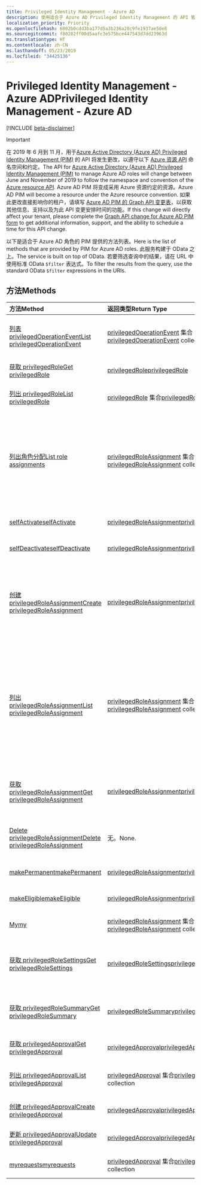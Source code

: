 ```yaml
---
title: Privileged Identity Management - Azure AD
description: 使用适合于 Azure AD Privileged Identity Management 的 API 管理 Azure Active Directory 角色。
localization_priority: Priority
ms.openlocfilehash: 6002b0cdd3ba177d5a3b236a28c9fe1937ae5de8
ms.sourcegitcommit: f80282ff00d5aafc3e575bce447543d7dd23963d
ms.translationtype: HT
ms.contentlocale: zh-CN
ms.lasthandoff: 05/23/2019
ms.locfileid: "34425136"
---
```

# <a name="privileged-identity-management---azure-ad"></a><span data-ttu-id="5e642-103">Privileged Identity Management - Azure AD</span><span class="sxs-lookup"><span data-stu-id="5e642-103">Privileged Identity Management - Azure AD</span></span>

[!INCLUDE [beta-disclaimer](../../includes/beta-disclaimer.md)]

> [!IMPORTANT]
> <span data-ttu-id="5e642-104">在 2019 年 6 月到 11 月，用于[Azure Active Directory (Azure AD) Privileged Identity Management (PIM)](https://docs.microsoft.com/azure/active-directory/privileged-identity-management/pim-configure) 的 API 将发生更改，以遵守以下 [Azure 资源 API](privilegedidentitymanagement-resources.md) 命名空间和约定。</span><span class="sxs-lookup"><span data-stu-id="5e642-104">The API for [Azure Active Directory (Azure AD) Privileged Identity Management (PIM)](https://docs.microsoft.com/azure/active-directory/privileged-identity-management/pim-configure) to manage Azure AD roles will change between June and November of 2019 to follow the namespace and convention of the [Azure resource API](privilegedidentitymanagement-resources.md).</span></span> <span data-ttu-id="5e642-105">Azure AD PIM 将变成采用 Azure 资源约定的资源。</span><span class="sxs-lookup"><span data-stu-id="5e642-105">Azure AD PIM will become a resource under the Azure resource convention.</span></span> <span data-ttu-id="5e642-106">如果此更改直接影响你的租户，请填写 [Azure AD PIM 的 Graph API 变更表](https://forms.office.com/Pages/ResponsePage.aspx?id=v4j5cvGGr0GRqy180BHbRzfBSoy7dT5DqNLWwotW3OFUNFFMRlRLSUtRNEdDWEZHN05LT09IWjkyTS4u)，以获取其他信息、支持以及为此 API 变更安排时间的功能。</span><span class="sxs-lookup"><span data-stu-id="5e642-106">If this change will directly affect your tenant, please complete the [Graph API change for Azure AD PIM form](https://forms.office.com/Pages/ResponsePage.aspx?id=v4j5cvGGr0GRqy180BHbRzfBSoy7dT5DqNLWwotW3OFUNFFMRlRLSUtRNEdDWEZHN05LT09IWjkyTS4u) to get additional information, support, and the ability to schedule a time for this API change.</span></span>

<span data-ttu-id="5e642-107">以下是适合于 Azure AD 角色的 PIM 提供的方法列表。</span><span class="sxs-lookup"><span data-stu-id="5e642-107">Here is the list of methods that are provided by PIM for Azure AD roles.</span></span> <span data-ttu-id="5e642-108">此服务构建于 OData 之上。</span><span class="sxs-lookup"><span data-stu-id="5e642-108">The service is built on top of OData.</span></span> <span data-ttu-id="5e642-109">若要筛选查询中的结果，请在 URL 中使用标准 OData ``$filter`` 表达式。</span><span class="sxs-lookup"><span data-stu-id="5e642-109">To filter the results from the query, use the standard OData ``$filter`` expressions in the URIs.</span></span>

## <a name="methods"></a><span data-ttu-id="5e642-110">方法</span><span class="sxs-lookup"><span data-stu-id="5e642-110">Methods</span></span>

| <span data-ttu-id="5e642-111">方法</span><span class="sxs-lookup"><span data-stu-id="5e642-111">Method</span></span> | <span data-ttu-id="5e642-112">返回类型</span><span class="sxs-lookup"><span data-stu-id="5e642-112">Return Type</span></span> | <span data-ttu-id="5e642-113">说明</span><span class="sxs-lookup"><span data-stu-id="5e642-113">Description</span></span> |
|:---------------|:--------|:----------|
|[<span data-ttu-id="5e642-114">列表 privilegedOperationEvent</span><span class="sxs-lookup"><span data-stu-id="5e642-114">List privilegedOperationEvent</span></span>](../api/privilegedoperationevent-list.md) | <span data-ttu-id="5e642-115">[privilegedOperationEvent](privilegedoperationevent.md) 集合</span><span class="sxs-lookup"><span data-stu-id="5e642-115">[privilegedOperationEvent](privilegedoperationevent.md) collection</span></span> |<span data-ttu-id="5e642-116">获取 privilegedOperationEvent 对象集合。</span><span class="sxs-lookup"><span data-stu-id="5e642-116">Get privilegedOperationEvent object collection.</span></span> |
|[<span data-ttu-id="5e642-117">获取 privilegedRole</span><span class="sxs-lookup"><span data-stu-id="5e642-117">Get privilegedRole</span></span>](../api/privilegedrole-get.md) |[<span data-ttu-id="5e642-118">privilegedRole</span><span class="sxs-lookup"><span data-stu-id="5e642-118">privilegedRole</span></span>](privilegedrole.md)| <span data-ttu-id="5e642-119">获取 privilegedRole 对象。</span><span class="sxs-lookup"><span data-stu-id="5e642-119">Get a privilegedRole object.</span></span>|
|[<span data-ttu-id="5e642-120">列出 privilegedRole</span><span class="sxs-lookup"><span data-stu-id="5e642-120">List privilegedRole</span></span>](../api/privilegedrole-list.md) | <span data-ttu-id="5e642-121">[privilegedRole](privilegedrole.md) 集合</span><span class="sxs-lookup"><span data-stu-id="5e642-121">[privilegedRole](privilegedrole.md) collection</span></span> |<span data-ttu-id="5e642-122">获取 privilegedRole 对象集合。</span><span class="sxs-lookup"><span data-stu-id="5e642-122">Get privilegedRole object collection.</span></span> |
|[<span data-ttu-id="5e642-123">列出角色分配</span><span class="sxs-lookup"><span data-stu-id="5e642-123">List role assignments</span></span>](../api/privilegedrole-list-assignments.md) | <span data-ttu-id="5e642-124">[privilegedRoleAssignment](privilegedroleassignment.md) 集合</span><span class="sxs-lookup"><span data-stu-id="5e642-124">[privilegedRoleAssignment](privilegedroleassignment.md) collection</span></span> |<span data-ttu-id="5e642-125">获取特定角色的 privilegedRoleAssignment 集合。</span><span class="sxs-lookup"><span data-stu-id="5e642-125">Get privilegedRoleAssignment collection for the particular role.</span></span> <span data-ttu-id="5e642-126">每个 privilegedRoleAssignment 表示为用户分配的角色。</span><span class="sxs-lookup"><span data-stu-id="5e642-126">Each privilegedRoleAssignment represents a role assignment to a user.</span></span>|
|[<span data-ttu-id="5e642-127">selfActivate</span><span class="sxs-lookup"><span data-stu-id="5e642-127">selfActivate</span></span>](../api/privilegedrole-selfactivate.md) | [<span data-ttu-id="5e642-128">privilegedRoleAssignment</span><span class="sxs-lookup"><span data-stu-id="5e642-128">privilegedRoleAssignment</span></span>](privilegedroleassignment.md) |<span data-ttu-id="5e642-129">激活分配给请求者的角色。</span><span class="sxs-lookup"><span data-stu-id="5e642-129">Activate the role that is assigned to the requestor.</span></span>|
|[<span data-ttu-id="5e642-130">selfDeactivate</span><span class="sxs-lookup"><span data-stu-id="5e642-130">selfDeactivate</span></span>](../api/privilegedrole-selfdeactivate.md) | [<span data-ttu-id="5e642-131">privilegedRoleAssignment</span><span class="sxs-lookup"><span data-stu-id="5e642-131">privilegedRoleAssignment</span></span>](privilegedroleassignment.md) |<span data-ttu-id="5e642-132">停用分配给请求者的角色。</span><span class="sxs-lookup"><span data-stu-id="5e642-132">Deactivate the role that is assigned to the requestor.</span></span>|
|[<span data-ttu-id="5e642-133">创建 privilegedRoleAssignment</span><span class="sxs-lookup"><span data-stu-id="5e642-133">Create privilegedRoleAssignment</span></span>](../api/privilegedroleassignment-post-privilegedroleassignments.md) |[<span data-ttu-id="5e642-134">privilegedRoleAssignment</span><span class="sxs-lookup"><span data-stu-id="5e642-134">privilegedRoleAssignment</span></span>](privilegedroleassignment.md)| <span data-ttu-id="5e642-135">通过发布到 privilegedRoleAssignments 集合新建 privilegedRoleAssignment（角色分配）。</span><span class="sxs-lookup"><span data-stu-id="5e642-135">Create a new privilegedRoleAssignment (role assignment) by posting to the privilegedRoleAssignments collection.</span></span>|
|[<span data-ttu-id="5e642-136">列出 privilegedRoleAssignment</span><span class="sxs-lookup"><span data-stu-id="5e642-136">List privilegedRoleAssignment</span></span>](../api/privilegedroleassignment-list.md) | <span data-ttu-id="5e642-137">[privilegedRoleAssignment](privilegedroleassignment.md) 集合</span><span class="sxs-lookup"><span data-stu-id="5e642-137">[privilegedRoleAssignment](privilegedroleassignment.md) collection</span></span> |<span data-ttu-id="5e642-138">获取 privilegedRoleAssignment 对象集合。</span><span class="sxs-lookup"><span data-stu-id="5e642-138">Get privilegedRoleAssignment object collection.</span></span> <span data-ttu-id="5e642-139">该集合包含组织的所有角色分配。</span><span class="sxs-lookup"><span data-stu-id="5e642-139">The collection contains all role assignments for the organization.</span></span> <span data-ttu-id="5e642-140">每个 privilegedRoleAssignment 表示为用户分配的角色。</span><span class="sxs-lookup"><span data-stu-id="5e642-140">Each privilegedRoleAssignment represents a role assignment to a user.</span></span> |
|[<span data-ttu-id="5e642-141">获取 privilegedRoleAssignment</span><span class="sxs-lookup"><span data-stu-id="5e642-141">Get privilegedRoleAssignment</span></span>](../api/privilegedroleassignment-get.md) | [<span data-ttu-id="5e642-142">privilegedRoleAssignment</span><span class="sxs-lookup"><span data-stu-id="5e642-142">privilegedRoleAssignment</span></span>](privilegedroleassignment.md)|<span data-ttu-id="5e642-143">获取具有指定分配 id 的 privilegedRoleAssignment 对象。</span><span class="sxs-lookup"><span data-stu-id="5e642-143">Get privilegedRoleAssignment object with the specified assignment id.</span></span> |
|[<span data-ttu-id="5e642-144">Delete privilegedRoleAssignment</span><span class="sxs-lookup"><span data-stu-id="5e642-144">Delete privilegedRoleAssignment</span></span>](../api/privilegedroleassignment-delete.md) | <span data-ttu-id="5e642-145">无。</span><span class="sxs-lookup"><span data-stu-id="5e642-145">None.</span></span> |<span data-ttu-id="5e642-146">删除 privilegedRoleAssignment 对象。</span><span class="sxs-lookup"><span data-stu-id="5e642-146">Delete privilegedRoleAssignment object.</span></span> |
|[<span data-ttu-id="5e642-147">makePermanent</span><span class="sxs-lookup"><span data-stu-id="5e642-147">makePermanent</span></span>](../api/privilegedroleassignment-makepermanent.md) | [<span data-ttu-id="5e642-148">privilegedRoleAssignment</span><span class="sxs-lookup"><span data-stu-id="5e642-148">privilegedRoleAssignment</span></span>](privilegedroleassignment.md) |<span data-ttu-id="5e642-149">将角色分配标记为永久。</span><span class="sxs-lookup"><span data-stu-id="5e642-149">Make the role assignment as permanent.</span></span> |
|[<span data-ttu-id="5e642-150">makeEligible</span><span class="sxs-lookup"><span data-stu-id="5e642-150">makeEligible</span></span>](../api/privilegedroleassignment-makeeligible.md) | [<span data-ttu-id="5e642-151">privilegedRoleAssignment</span><span class="sxs-lookup"><span data-stu-id="5e642-151">privilegedRoleAssignment</span></span>](privilegedroleassignment.md) |<span data-ttu-id="5e642-152">使角色分配符合资格。</span><span class="sxs-lookup"><span data-stu-id="5e642-152">Make the role assignment as eligible.</span></span> |
|[<span data-ttu-id="5e642-153">My</span><span class="sxs-lookup"><span data-stu-id="5e642-153">my</span></span>](../api/privilegedroleassignment-my.md) | <span data-ttu-id="5e642-154">[privilegedRoleAssignment](privilegedroleassignment.md) 集合</span><span class="sxs-lookup"><span data-stu-id="5e642-154">[privilegedRoleAssignment](privilegedroleassignment.md) collection</span></span>|<span data-ttu-id="5e642-155">获取请求者的角色分配。</span><span class="sxs-lookup"><span data-stu-id="5e642-155">Get the requestor's role assignments.</span></span> |
|[<span data-ttu-id="5e642-156">获取 privilegedRoleSettings</span><span class="sxs-lookup"><span data-stu-id="5e642-156">Get privilegedRoleSettings</span></span>](../api/privilegedrolesettings-get.md) | [<span data-ttu-id="5e642-157">privilegedRoleSettings</span><span class="sxs-lookup"><span data-stu-id="5e642-157">privilegedRoleSettings</span></span>](../resources/privilegedrolesettings.md)|<span data-ttu-id="5e642-158">检索 privilegedRoleSettings 对象的属性。</span><span class="sxs-lookup"><span data-stu-id="5e642-158">Retrieve the properties of privilegedRoleSettings object.</span></span> |
|[<span data-ttu-id="5e642-159">获取 privilegedRoleSummary</span><span class="sxs-lookup"><span data-stu-id="5e642-159">Get privilegedRoleSummary</span></span>](../api/privilegedrolesummary-get.md) | [<span data-ttu-id="5e642-160">privilegedRoleSummary</span><span class="sxs-lookup"><span data-stu-id="5e642-160">privilegedRoleSummary</span></span>](../resources/privilegedrolesummary.md)|<span data-ttu-id="5e642-161">检索 privilegedRoleSummary 对象。</span><span class="sxs-lookup"><span data-stu-id="5e642-161">Retrieve the privilegedRoleSummary object.</span></span> |
|[<span data-ttu-id="5e642-162">获取 privilegedApproval</span><span class="sxs-lookup"><span data-stu-id="5e642-162">Get privilegedApproval</span></span>](../api/privilegedapproval-get.md) |[<span data-ttu-id="5e642-163">privilegedApproval</span><span class="sxs-lookup"><span data-stu-id="5e642-163">privilegedApproval</span></span>](privilegedapproval.md)| <span data-ttu-id="5e642-164">获取 privilegedApproval 对象。</span><span class="sxs-lookup"><span data-stu-id="5e642-164">Get a privilegedApproval object.</span></span>|
|[<span data-ttu-id="5e642-165">列出 privilegedApproval</span><span class="sxs-lookup"><span data-stu-id="5e642-165">List privilegedApproval</span></span>](../api/privilegedapproval-list.md) | <span data-ttu-id="5e642-166">[privilegedApproval](privilegedapproval.md) 集合</span><span class="sxs-lookup"><span data-stu-id="5e642-166">[privilegedApproval](privilegedapproval.md) collection</span></span> |<span data-ttu-id="5e642-167">Get privilegedApproval 对象集合。</span><span class="sxs-lookup"><span data-stu-id="5e642-167">Get privilegedApproval object collection.</span></span> |
|[<span data-ttu-id="5e642-168">创建 privilegedApproval</span><span class="sxs-lookup"><span data-stu-id="5e642-168">Create privilegedApproval</span></span>](../api/privilegedapproval-post-privilegedapproval.md) | [<span data-ttu-id="5e642-169">privilegedApproval</span><span class="sxs-lookup"><span data-stu-id="5e642-169">privilegedApproval</span></span>](privilegedapproval.md)    |<span data-ttu-id="5e642-170">创建 privilegedApproval 对象。</span><span class="sxs-lookup"><span data-stu-id="5e642-170">Create privilegedApproval object.</span></span> |
|[<span data-ttu-id="5e642-171">更新 privilegedApproval</span><span class="sxs-lookup"><span data-stu-id="5e642-171">Update privilegedApproval</span></span>](../api/privilegedapproval-update.md) | [<span data-ttu-id="5e642-172">privilegedApproval</span><span class="sxs-lookup"><span data-stu-id="5e642-172">privilegedApproval</span></span>](privilegedapproval.md) |<span data-ttu-id="5e642-173">更新 privilegedApproval 对象。</span><span class="sxs-lookup"><span data-stu-id="5e642-173">Update privilegedApproval object.</span></span> |
|[<span data-ttu-id="5e642-174">myrequests</span><span class="sxs-lookup"><span data-stu-id="5e642-174">myrequests</span></span>](../api/privilegedapproval-myrequests.md) | <span data-ttu-id="5e642-175">[privilegedApproval](privilegedapproval.md) 集合</span><span class="sxs-lookup"><span data-stu-id="5e642-175">[privilegedApproval](privilegedapproval.md) collection</span></span>|<span data-ttu-id="5e642-176">获取请求者的审批请求。</span><span class="sxs-lookup"><span data-stu-id="5e642-176">Get the requestor's approval requests.</span></span> |

<!-- uuid: 8fcb5dbc-d5aa-4681-8e31-b001d5168d79
2015-10-25 14:57:30 UTC -->
<!--
{
  "type": "#page.annotation",
  "description": "Service root",
  "keywords": "",
  "section": "documentation",
  "tocPath": "",
  "suppressions": []
}
-->
